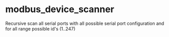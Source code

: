 # modbus_device_scanner
Recursive scan all serial ports with all possible serial port configuration and for all range possible id's (1..247)
